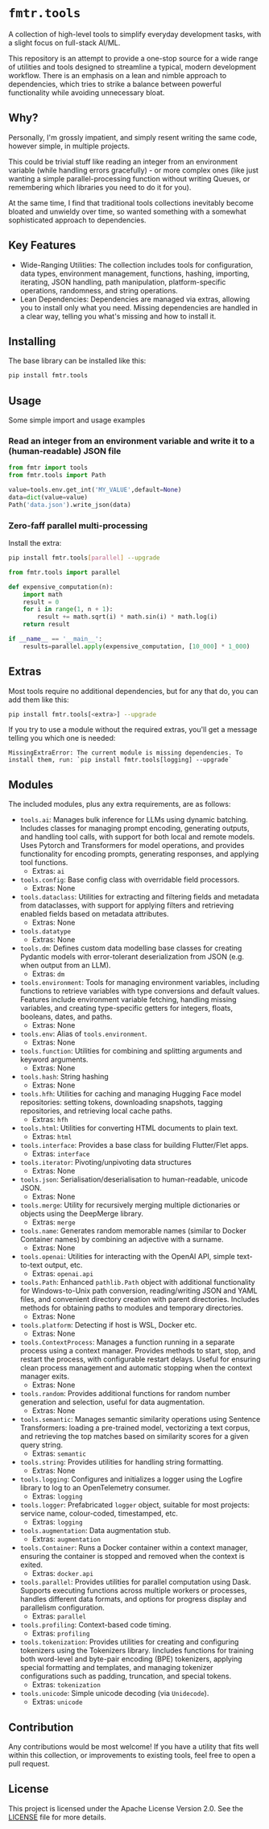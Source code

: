 # `fmtr.tools`

A collection of high-level tools to simplify everyday development tasks, with a slight focus on full-stack AI/ML.

This repository is an attempt to provide a one-stop source for a wide range of utilities and tools designed to streamline a typical, modern development workflow. There is an emphasis on a lean and nimble approach to dependencies, which tries to strike a balance between powerful functionality while avoiding unnecessary bloat.

## Why?

Personally, I'm grossly impatient, and simply resent writing the same code, however simple, in multiple projects.

This could be trivial stuff like reading an integer from an environment variable (while handling errors gracefully) - or more complex ones (like just wanting a simple parallel-processing function without writing Queues, or remembering which libraries you need to do it for you).

At the same time, I find that traditional tools collections inevitably become bloated and unwieldy over time, so wanted something with a somewhat sophisticated approach to dependencies.

## Key Features

- Wide-Ranging Utilities: The collection includes tools for configuration, data types, environment management, functions, hashing, importing, iterating, JSON handling, path manipulation, platform-specific operations, randomness, and string operations.
- Lean Dependencies: Dependencies are managed via extras, allowing you to install only what you need. Missing dependencies are handled in a clear way, telling you what's missing and how to install it.

## Installing

The base library can be installed like this:

```bash
pip install fmtr.tools
```

## Usage

Some simple import and usage examples

### Read an integer from an environment variable and write it to a (human-readable) JSON file

```python
from fmtr import tools
from fmtr.tools import Path

value=tools.env.get_int('MY_VALUE',default=None)
data=dict(value=value)
Path('data.json').write_json(data)
```

### Zero-faff parallel multi-processing

Install the extra:

```bash
pip install fmtr.tools[parallel] --upgrade
```

```python
from fmtr.tools import parallel

def expensive_computation(n):
    import math
    result = 0
    for i in range(1, n + 1):
        result += math.sqrt(i) * math.sin(i) * math.log(i)
    return result

if __name__ == '__main__':
    results=parallel.apply(expensive_computation, [10_000] * 1_000)
```

## Extras

Most tools require no additional dependencies, but for any that do, you can add them like this:

```bash
pip install fmtr.tools[<extra>] --upgrade
```

If you try to use a module without the required extras, you'll get a message telling you which one is needed:

```
MissingExtraError: The current module is missing dependencies. To install them, run: `pip install fmtr.tools[logging] --upgrade`
```

## Modules

The included modules, plus any extra requirements, are as follows:

- `tools.ai`: Manages bulk inference for LLMs using dynamic batching. Includes classes for managing prompt encoding, generating outputs, and handling tool calls, with support for both local and remote models. Uses Pytorch and Transformers for model operations, and provides functionality for encoding prompts, generating responses, and applying tool functions.
  - Extras: `ai`
- `tools.config`: Base config class with overridable field processors.
    - Extras: None
- `tools.dataclass`: Utilities for extracting and filtering fields and metadata from dataclasses, with support for applying filters and retrieving enabled fields based on metadata attributes.
    - Extras: None
- `tools.datatype`
    - Extras: None
- `tools.dm`: Defines custom data modelling base classes for creating Pydantic models with error-tolerant deserialization from JSON (e.g. when output from an LLM).
  - Extras: `dm`
- `tools.environment`: Tools for managing environment variables, including functions to retrieve variables with type conversions and default values. Features include environment variable fetching, handling missing variables, and creating type-specific getters for integers, floats, booleans, dates, and paths.
    - Extras: None
- `tools.env`: Alias of `tools.environment`.
    - Extras: None
- `tools.function`: Utilities for combining and splitting arguments and keyword arguments.
    - Extras: None
- `tools.hash`: String hashing
    - Extras: None
- `tools.hfh`: Utilities for caching and managing Hugging Face model repositories: setting tokens, downloading snapshots, tagging repositories, and retrieving local cache paths.
  - Extras: `hfh`
- `tools.html`: Utilities for converting HTML documents to plain text.
  - Extras: `html`
- `tools.interface`: Provides a base class for building Flutter/Flet apps.
  - Extras: `interface`
- `tools.iterator`: Pivoting/unpivoting data structures
    - Extras: None
- `tools.json`: Serialisation/deserialisation to human-readable, unicode JSON.
    - Extras: None
- `tools.merge`: Utility for recursively merging multiple dictionaries or objects using the DeepMerge library.
  - Extras: `merge`
- `tools.name`: Generates random memorable names (similar to Docker Container names) by combining an adjective with a surname.
  - Extras: None
- `tools.openai`: Utilities for interacting with the OpenAI API, simple text-to-text output, etc.
  - Extras: `openai.api`
- `tools.Path`: Enhanced `pathlib.Path` object with additional functionality for Windows-to-Unix path conversion, reading/writing JSON and YAML files, and convenient directory creation with parent directories. Includes methods for obtaining paths to modules and temporary directories.
    - Extras: None
- `tools.platform`: Detecting if host is WSL, Docker etc.
    - Extras: None
- `tools.ContextProcess`: Manages a function running in a separate process using a context manager. Provides methods to start, stop, and restart the process, with configurable restart delays. Useful for ensuring clean process management and automatic stopping when the context manager exits.
    - Extras: None
- `tools.random`: Provides additional functions for random number generation and selection, useful for data augmentation.
    - Extras: None
- `tools.semantic`: Manages semantic similarity operations using Sentence Transformers: loading a pre-trained model, vectorizing a text corpus, and retrieving the top matches based on similarity scores for a given query string.
  - Extras: `semantic`
- `tools.string`: Provides utilities for handling string formatting.
    - Extras: None
- `tools.logging`: Configures and initializes a logger using the Logfire library to log to an OpenTelemetry consumer.
    - Extras: `logging`
- `tools.logger`: Prefabricated
  `logger` object, suitable for most projects: service name, colour-coded, timestamped, etc.
    - Extras: `logging`
- `tools.augmentation`: Data augmentation stub.
    - Extras: `augmentation`
- `tools.Container`: Runs a Docker container within a context manager, ensuring the container is stopped and removed when the context is exited.
    - Extras: `docker.api`
- `tools.parallel`: Provides utilities for parallel computation using Dask. Supports executing functions across multiple workers or processes, handles different data formats, and options for progress display and parallelism configuration.
    - Extras: `parallel`
- `tools.profiling`: Context-based code timing.
    - Extras: `profiling`
- `tools.tokenization`: Provides utilities for creating and configuring tokenizers using the Tokenizers library. Iincludes functions for training both word-level and byte-pair encoding (BPE) tokenizers, applying special formatting and templates, and managing tokenizer configurations such as padding, truncation, and special tokens.
    - Extras: `tokenization`
- `tools.unicode`: Simple unicode decoding (via `Unidecode`).
  - Extras: `unicode`

## Contribution

Any contributions would be most welcome! If you have a utility that fits well within this collection, or improvements to existing tools, feel free to open a pull request.

## License

This project is licensed under the Apache License Version 2.0. See the [LICENSE](LICENSE) file for more details.
